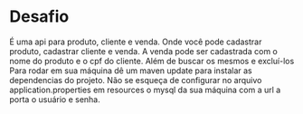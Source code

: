 # Desafio
É uma api para produto, cliente e venda.
Onde você pode cadastrar produto, cadastrar cliente e venda.
A venda pode ser cadastrada com o nome do produto e o cpf do cliente. Além de buscar os mesmos e excluí-los 
Para rodar em sua máquina dê um maven update para instalar as dependencias do projeto. 
Não se esqueça de configurar no arquivo application.properties em resources o mysql da sua máquina com a url a porta o usuário e senha.
